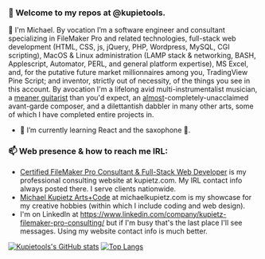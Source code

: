 ### 👋 Welcome to my repos at @kupietools.<!--  • Gratam meam repositam apud @kupietools. • Elcomeway otay ymay eposray atway kupietools@ay. -->
 👀 I'm Michael. By vocation I’m a software engineer and consultant specializing in FileMaker Pro and related technologies, full-stack web development (HTML, CSS, js, jQuery, PHP, Wordpress, MySQL, CGI scripting), MacOS & Linux administration (LAMP stack & networking, BASH, Applescript, Automator, PERL, and general platform expertise), MS Excel, and, for the putative future market millionnaires among you, TradingView Pine Script; and inventor, strictly out of necessity, of the things you see in this account. By avocation I'm a lifelong avid multi-instrumentalist musician, a [meaner guitarist](https://rick.wordpress.com/2009/05/28/tonight-live-performance-by-mike-kupietz-interview-with-cloud-archive/) than you'd expect, an [almost](https://intelligentarts.net/soundtext/)-completely-unacclaimed avant-garde composer, and a dilettantish dabbler in many other arts, some of which I have completed entire projects in. 
- 🌱 I’m currently learning React and the saxophone 🎷.

<!--- - 💞️ I’m looking to collaborate on ... --->
### 📫 Web presence & how to reach me IRL: 
- [Certified FileMaker Pro Consultant & Full-Stack Web Developer](https://www.kupietz.com) is my professional consulting website at kupietz.com. My IRL contact info always posted there. I serve clients nationwide. 
- [Michael Kupietz Arts+Code](https://michaelkupietz.com) at michaelkupietz.com is my showcase for my creative hobbies (within which I include coding and web design). 
- I'm on LinkedIn at https://www.linkedin.com/company/kupietz-filemaker-pro-consulting/ but if I'm busy that's the last place I'll see messages. Using my website contact info is much better. 
<!---
kupietools/kupietools is a ✨ special ✨ repository because its `README.md` (this file) appears on your GitHub profile.
You can click the Preview link to take a look at your changes.
--->
<!-- https://github.com/anuraghazra/github-readme-stats -->
[![Kupietools's GitHub stats](https://github-readme-stats.vercel.app/api?username=kupietools&hide_rank=true&include_all_commits=true&line_height=16)](https://github.com/kupietools/github-readme-stats) [![Top Langs](https://github-readme-stats.vercel.app/api/top-langs/?username=kupietools&langs_count=6&layout=compact&merge_others=true&size_weight=0&count_weight=1&custom_title=Languages%20%20%28Github-recognized%20only%29)](https://github.com/kupietools/github-readme-stats)

<!-- CURRENTLY NOT WORKING ### Pinned

[![Readme Card](https://github-readme-stats.vercel.app/api/pin/?username=kupietools&repo=BS-Detector&card_width=100%25)]([https://github.com/kupietools/BS-Detector](https://github.com/kupietools/BS-Detector))
[![Readme Card](https://github-readme-stats.vercel.app/api/pin/?username=kupietools&repo=webcooler-userscript)]([https://github.com/kupietools/webcooler-userscript](https://github.com/kupietools/webcooler-userscript))
[![Readme Card](https://github-readme-stats.vercel.app/api/pin/?username=kupietools&repo=DYORassistant)]([https://github.com/kupietools/DYORassistant](https://github.com/kupietools/DYORassistant))
[![Readme Card](https://github-readme-stats.vercel.app/api/pin/?username=kupietools&repo=excel-liquidity-pool-simulator)]([https://github.com/kupietools/excel-liquidity-pool-simulator](https://github.com/kupietools/excel-liquidity-pool-simulator))
[![Readme Card](https://github-readme-stats.vercel.app/api/pin/?username=kupietools&repo=_format-FM-calc-automator-workflow)]([https://github.com/kupietools/_format-FM-calc-automator-workflow](https://github.com/kupietools/_format-FM-calc-automator-workflow))
[![Readme Card](https://github-readme-stats.vercel.app/api/pin/?username=kupietools&repo=wordpress-non-render-blocking-youtube-embed)]([https://github.com/kupietools/wordpress-non-render-blocking-youtube-embed](https://github.com/kupietools/wordpress-non-render-blocking-youtube-embed))
[![Readme Card](https://github-readme-stats.vercel.app/api/pin/?username=kupietools&repo=mekphrame)]([https://github.com/kupietools/mekphrame](https://github.com/kupietools/mekphrame))
[![Readme Card](https://github-readme-stats.vercel.app/api/pin/?username=kupietools&repo=terminal-notifier-bridge-for-thunderbird)]([https://github.com/kupietools/mekphrame](https://github.com/kupietools/terminal-notifier-bridge-for-thunderbird))

### Gists

[![Gist Card](https://github-readme-stats.vercel.app/api/gist?id=36cd89445dadeb87505663538d4f3a62)](https://gist.github.com/Yizack/36cd89445dadeb87505663538d4f3a62/)
[![Gist Card](https://github-readme-stats.vercel.app/api/gist?id=2f9f085228d765da579f0f0702bec33c)](https://gist.github.com/Yizack/2f9f085228d765da579f0f0702bec33c/)

*Stats and custom pin cards provided by [https://github.com/anuraghazra/github-readme-stats](https://github.com/anuraghazra/github-readme-stats)*
 -->

